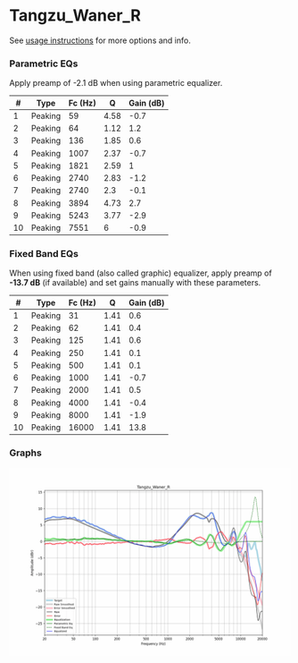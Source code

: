 # Tangzu_Waner_R
See [usage instructions](https://github.com/jaakkopasanen/AutoEq#usage) for more options and info.

### Parametric EQs
Apply preamp of -2.1 dB when using parametric equalizer.

|   # | Type    |   Fc (Hz) |    Q |   Gain (dB) |
|-----|---------|-----------|------|-------------|
|   1 | Peaking |        59 | 4.58 |        -0.7 |
|   2 | Peaking |        64 | 1.12 |         1.2 |
|   3 | Peaking |       136 | 1.85 |         0.6 |
|   4 | Peaking |      1007 | 2.37 |        -0.7 |
|   5 | Peaking |      1821 | 2.59 |         1   |
|   6 | Peaking |      2740 | 2.83 |        -1.2 |
|   7 | Peaking |      2740 | 2.3  |        -0.1 |
|   8 | Peaking |      3894 | 4.73 |         2.7 |
|   9 | Peaking |      5243 | 3.77 |        -2.9 |
|  10 | Peaking |      7551 | 6    |        -0.9 |

### Fixed Band EQs
When using fixed band (also called graphic) equalizer, apply preamp of **-13.7 dB** (if available) and set gains manually with these parameters.

|   # | Type    |   Fc (Hz) |    Q |   Gain (dB) |
|-----|---------|-----------|------|-------------|
|   1 | Peaking |        31 | 1.41 |         0.6 |
|   2 | Peaking |        62 | 1.41 |         0.4 |
|   3 | Peaking |       125 | 1.41 |         0.6 |
|   4 | Peaking |       250 | 1.41 |         0.1 |
|   5 | Peaking |       500 | 1.41 |         0.1 |
|   6 | Peaking |      1000 | 1.41 |        -0.7 |
|   7 | Peaking |      2000 | 1.41 |         0.5 |
|   8 | Peaking |      4000 | 1.41 |        -0.4 |
|   9 | Peaking |      8000 | 1.41 |        -1.9 |
|  10 | Peaking |     16000 | 1.41 |        13.8 |

### Graphs
![](./Tangzu_Waner_R.png)
